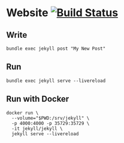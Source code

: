 # Website [![Build Status](https://travis-ci.org/domoritz/domoritz.github.io.svg?branch=master)](https://travis-ci.org/domoritz/domoritz.github.io)


## Write

```
bundle exec jekyll post "My New Post"
```

## Run

```
bundle exec jekyll serve --livereload
```

## Run with Docker

```
docker run \
  --volume="$PWD:/srv/jekyll" \
  -p 4000:4000 -p 35729:35729 \
  -it jekyll/jekyll \
  jekyll serve --livereload
```
